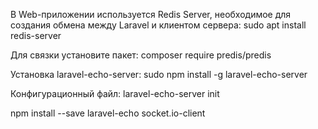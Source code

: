 В Web-приложении используется Redis Server, необходимое для создания обмена между Laravel и клиентом сервера: sudo apt install redis-server

Для связки установите пакет: composer require predis/predis

Установка laravel-echo-server: sudo npm install -g laravel-echo-server

Конфигурационный файл: laravel-echo-server init

npm install --save laravel-echo socket.io-client
